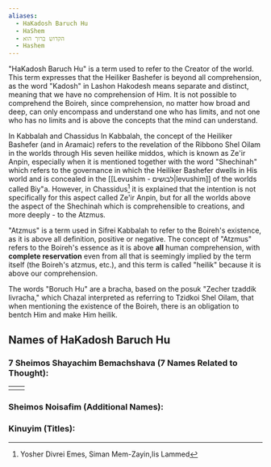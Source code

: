 ```yaml
---
aliases:
  - HaKadosh Baruch Hu
  - HaShem
  - הקדוש ברוך הוא
  - Hashem
---
```

"HaKadosh Baruch Hu" is a term used to refer to the Creator of the world. This term expresses that the Heiliker Bashefer is beyond all comprehension, as the word "Kadosh" in Lashon Hakodesh means separate and distinct, meaning that we have no comprehension of Him. It is not possible to comprehend the Boireh, since comprehension, no matter how broad and deep, can only encompass and understand one who has limits, and not one who has no limits and is above the concepts that the mind can understand.

In Kabbalah and Chassidus
In Kabbalah, the concept of the Heiliker Bashefer (and in Aramaic) refers to the revelation of the Ribbono Shel Oilam in the worlds through His seven heilike middos, which is known as Ze'ir Anpin, especially when it is mentioned together with the word "Shechinah" which refers to the governance in which the Heiliker Bashefer dwells in His world and is concealed in the [[Levushim - לבושים|levushim]] of the worlds called Biy"a. However, in Chassidus[^1] it is explained that the intention is not specifically for this aspect called Ze'ir Anpin, but for all the worlds above the aspect of the Shechinah which is comprehensible to creations, and more deeply - to the Atzmus.

"Atzmus" is a term used in Sifrei Kabbalah to refer to the Boireh's existence, as it is above all definition, positive or negative. The concept of "Atzmus" refers to the Boireh's essence as it is above **all** human comprehension, with **complete reservation** even from all that is seemingly implied by the term itself (the Boireh's atzmus, etc.), and this term is called "heilik" because it is above our comprehension.

The words "Boruch Hu" are a bracha, based on the posuk "Zecher tzaddik livracha," which Chazal interpreted as referring to Tzidkoi Shel Oilam, that when mentioning the existence of the Boireh, there is an obligation to bentch Him and make Him heilik.

## Names of HaKadosh Baruch Hu

### 7 Sheimos Shayachim Bemachshava (7 Names Related to Thought):

|     |     |
| --- | --- |
|     |     |

### Sheimos Noisafim (Additional Names):

### Kinuyim (Titles):

[^1]: Yosher Divrei Emes, Siman Mem-Zayin,Iis Lammed